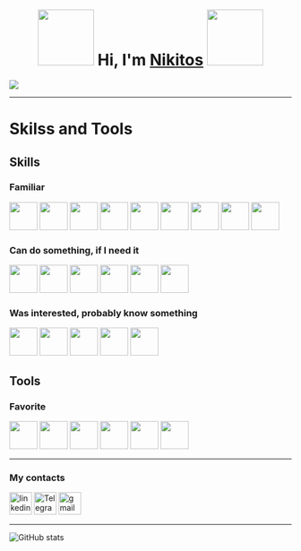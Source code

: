 <h1 align="center">
  <img src="https://i.pinimg.com/736x/d9/ad/d6/d9add6b3d03470e17f5dc00db7f4e377.jpg" height="100"/>
  Hi, I'm <a href="https://github.com/Nadoedatel/" target="_blank">Nikitos</a>
  <img src="https://i.pinimg.com/736x/ac/20/75/ac207587b88a3bd211738148821c740f.jpg" height="100"/>
</h1>

<img src="https://cs9.pikabu.ru/post_img/2016/11/26/9/1480175950177720134.gif">

---

# Skilss and Tools
## Skills
### Familiar

<div>
  <img src="https://raw.githubusercontent.com/marwin1991/profile-technology-icons/refs/heads/main/icons/html.png" height="50">
  <img src="https://raw.githubusercontent.com/marwin1991/profile-technology-icons/refs/heads/main/icons/css.png" height="50">
  <img src="https://raw.githubusercontent.com/marwin1991/profile-technology-icons/refs/heads/main/icons/tailwind_css.png" height="50">
  <img src="https://raw.githubusercontent.com/marwin1991/profile-technology-icons/refs/heads/main/icons/swagger.png" height="50">
  <img src="https://raw.githubusercontent.com/marwin1991/profile-technology-icons/refs/heads/main/icons/figma.png" height="50">
  <img src="https://raw.githubusercontent.com/marwin1991/profile-technology-icons/refs/heads/main/icons/javascript.png" height="50">
  <img src="https://raw.githubusercontent.com/marwin1991/profile-technology-icons/refs/heads/main/icons/typescript.png" height="50">
  <img src="https://raw.githubusercontent.com/marwin1991/profile-technology-icons/refs/heads/main/icons/vue_js.png" height="50">
  <img src="https://raw.githubusercontent.com/marwin1991/profile-technology-icons/refs/heads/main/icons/postgresql.png" height="50">
</div>

###  Can do something, if I need it

<div>
  <img src="https://raw.githubusercontent.com/marwin1991/profile-technology-icons/refs/heads/main/icons/vite.png" height="50">
  <img src="https://raw.githubusercontent.com/marwin1991/profile-technology-icons/refs/heads/main/icons/java.png" height="50">
  <img src="https://raw.githubusercontent.com/marwin1991/profile-technology-icons/refs/heads/main/icons/spring.png" height="50">
  <img src="https://raw.githubusercontent.com/marwin1991/profile-technology-icons/refs/heads/main/icons/spring_boot.png" height="50">
  <img src="https://raw.githubusercontent.com/marwin1991/profile-technology-icons/refs/heads/main/icons/c++.png" height="50">
  <img src="https://raw.githubusercontent.com/marwin1991/profile-technology-icons/refs/heads/main/icons/mysql.png" height="50">
</div>

### Was interested, probably know something

<div>
  <img src="https://raw.githubusercontent.com/marwin1991/profile-technology-icons/refs/heads/main/icons/kubernetes.png" height="50">
  <img src="https://raw.githubusercontent.com/marwin1991/profile-technology-icons/refs/heads/main/icons/ci_cd.png" height="50">
  <img src="https://raw.githubusercontent.com/marwin1991/profile-technology-icons/refs/heads/main/icons/jenkins.png" height="50">
  <img src="https://raw.githubusercontent.com/marwin1991/profile-technology-icons/refs/heads/main/icons/grafana.png" height="50">
  <img src="https://raw.githubusercontent.com/marwin1991/profile-technology-icons/refs/heads/main/icons/docker.png" height="50">
</div>

## Tools
### Favorite

<div>
  <img src="https://raw.githubusercontent.com/marwin1991/profile-technology-icons/refs/heads/main/icons/intellij.png" height="50">
  <img src="https://raw.githubusercontent.com/marwin1991/profile-technology-icons/refs/heads/main/icons/android_studio.png" height="50"> 
  <img src="https://raw.githubusercontent.com/marwin1991/profile-technology-icons/refs/heads/main/icons/xcode.png" height="50">
  <img src="https://raw.githubusercontent.com/marwin1991/profile-technology-icons/refs/heads/main/icons/visual_studio_code.png" height="50">
  <img src="https://raw.githubusercontent.com/marwin1991/profile-technology-icons/refs/heads/main/icons/postman.png" height="50">
  <img src="https://raw.githubusercontent.com/marwin1991/profile-technology-icons/refs/heads/main/icons/jira.png" height="50">
</div>

---

### My contacts

<div>
  <a href= "https://www.linkedin.com/in/nadoe/"><img src="https://img.icons8.com/?size=512&id=13930&format=png" width="40" height="40" alt="linkedin"/></a>
  <a href= "https://t.me/nnnadoe"><img src="https://cdn-icons-png.flaticon.com/512/2111/2111646.png" width="40" height="40" alt="Telegram"/></a>
  <a href= "nikitavorntsov@gmail.com"><img src="https://img.icons8.com/?size=100&id=P7UIlhbpWzZm&format=png&color=000000" width="40" height="40" alt="gmail"/></a>
</div>

---

<div>
  <img src="https://github-readme-stats.vercel.app/api?username=anuraghazra&show_icons=true&theme=tokyonight" alt="GitHub stats" />
</div>
